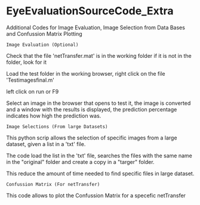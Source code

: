 # EyeEvaluationSourceCode_Extra
Additional Codes for Image Evaluation, Image Selection from Data Bases and Confussion Matrix Plotting

    Image Evaluation (Optional)
    
Check that the file 'netTransfer.mat' is in the working folder if it is not in the folder, look for it

Load the test folder in the working browser, right click on the file 'Testimagesfinal.m'

left click on run or F9

Select an image in the browser that opens to test it, the image is converted and a window with the results is displayed, the prediction percentage indicates how high the prediction was.

    Image Selections (From large Datasets)
This python scrip allows the selection of specific images from a large dataset, given a list in a 'txt' file.

The code load the list in the 'txt' file, searches the files with the same name in the "original" folder and create a copy in a "targer" folder.

This reduce the amount of time needed to find specific files in large dataset.

    Confussion Matrix (For netTransfer)
This code allows to plot the Confussion Matrix for a specefic netTransfer

